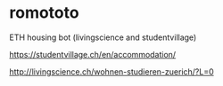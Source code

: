 # romototo
ETH housing bot (livingscience and studentvillage)

https://studentvillage.ch/en/accommodation/

http://livingscience.ch/wohnen-studieren-zuerich/?L=0